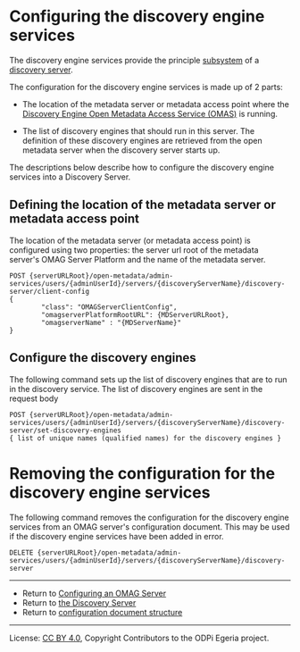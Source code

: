 <!-- SPDX-License-Identifier: CC-BY-4.0 -->
<!-- Copyright Contributors to the ODPi Egeria project. -->

# Configuring the discovery engine services

The discovery engine services provide the principle [subsystem](../concepts/omag-subsystem.md) of
a [discovery server](../concepts/discovery-server.md).

The configuration for the discovery engine services is made up of 2 parts:

* The location of the metadata server or metadata access point where the
  [Discovery Engine Open Metadata Access Service (OMAS)](../../../access-services/discovery-engine) is running.

* The list of discovery engines that should run in this server.  The definition of these discovery
  engines are retrieved from the open metadata server when the discovery server starts up.

The descriptions below describe how to configure the discovery engine services into a Discovery Server. 

## Defining the location of the metadata server or metadata access point

The location of the metadata server (or metadata access point) is configured using two properties: the server url root of the 
metadata server's OMAG Server Platform and the name of the metadata server.
 
```
POST {serverURLRoot}/open-metadata/admin-services/users/{adminUserId}/servers/{discoveryServerName}/discovery-server/client-config
{
        "class": "OMAGServerClientConfig",
        "omagserverPlatformRootURL": {MDServerURLRoot},
        "omagserverName" : "{MDServerName}"
}
```

## Configure the discovery engines

The following command sets up the list of discovery engines that are to run in the discovery service.
The list of discovery engines are sent in the request body
    
```
POST {serverURLRoot}/open-metadata/admin-services/users/{adminUserId}/servers/{discoveryServerName}/discovery-server/set-discovery-engines
{ list of unique names (qualified names) for the discovery engines }
```


# Removing the configuration for the discovery engine services

The following command removes the configuration for the discovery engine services from an
OMAG server's configuration document.  This may be used if the discovery engine services have been
added in error.  
```
DELETE {serverURLRoot}/open-metadata/admin-services/users/{adminUserId}/servers/{discoveryServerName}/discovery-server
```

----
* Return to [Configuring an OMAG Server](configuring-an-omag-server.md)
* Return to [the Discovery Server](../concepts/discovery-server.md)
* Return to [configuration document structure](../concepts/configuration-document.md)

----
License: [CC BY 4.0](https://creativecommons.org/licenses/by/4.0/),
Copyright Contributors to the ODPi Egeria project.